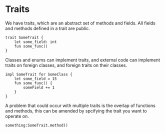 # Traits

We have traits, which are an abstract set of methods and fields.
All fields and methods defined in a trait are public.

```rk
trait SomeTrait {
    let some_field: int
    fun some_func()
}
```

Classes and enums can implement traits,
and external code can implement traits on foreign classes,
and foreign traits on their classes.

```rk
impl SomeTrait for SomeClass {
    let some_field = 15
    fun some_func() {
        someField += 1
    }
}
```

A problem that could occur with multiple traits is the overlap of functions and methods,
this can be amended by spcifying the trait you want to operate on.

```rk
something:SomeTrait.method()
```
